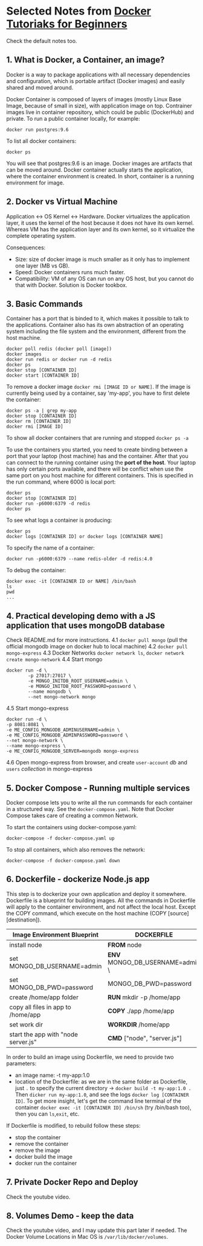 # Selected Notes from [Docker Tutoriaks for Beginners](https://www.youtube.com/watch?v=3c-iBn73dDE)
Check the default notes too.

## 1. What is Docker, a Container, an image?
Docker is a way to package applications with all necessary dependencies and configuration, which is portable artifact (Docker images) and easily shared and moved around. 

Docker Container is composed of layers of images (mostly Linux Base Image, because of small in size), with application image on top. Contrainer images live in container repository, which could be public (DockerHub) and private. To run a public container locally, for example:

    docker run postgres:9.6

To list all docker containers:

    docker ps

You will see that postgres:9.6 is an image. Docker images are artifacts that can be moved around. Docker container actually starts the application, where the container environment is created. In short, container is a running environment for image.

## 2. Docker vs Virtual Machine
Application <-> OS Kernel <-> Hardware.
Docker virtualizes the application layer, it uses the kernel of the host because it does not have its own kernel. Whereas VM has the application layer and its own kernel, so it virtualize the complete operating system.

Consequences:
* Size: size of docker image is much smaller as it only has to implement one layer (MB vs GB).
* Speed: Docker containers runs much faster.
* Compatibility: VM of any OS can run on any OS host, but you cannot do that with Docker. Solution is Docker tookbox.

## 3. Basic Commands
Container has a port that is binded to it, which makes it possible to talk to the applications. Container also has its own abstraction of an operating system including the file system and the environment, different from the host machine. 

    docker poll redis (docker poll [image])
    docker images
    docker run redis or docker run -d redis
    docker ps
    docker stop [CONTAINER ID]
    docker start [CONTAINER ID]


To remove a docker image `docker rmi [IMAGE ID or NAME]`. If the image is currently being used by a container, say 'my-app', you have to first delete the container:

    docker ps -a | grep my-app
    docker stop [CONTAINER ID]
    docker rm [CONTAINER ID]
    docker rmi [IMAGE ID]

To show all docker containers that are running and stopped `docker ps -a`

To use the containers you started, you need to create binding between a port that your laptop (host machine) has and the container. After that you can connect to the running container using the **port of the host**. Your laptop has only certain ports available, and there will be conflict when use the same port on you host machine for different containers. This is specified in the run command, where 6000 is local port:

    docker ps
    docker stop [CONTAINER ID]
    docker run -p6000:6379 -d redis
    docker ps

To see what logs a container is producing:

    docker ps
    docker logs [CONTAINER ID] or docker logs [CONTAINER NAME]

To specify the name of a container:

    docker run -p6000:6379 --name redis-older -d redis:4.0

To debug the container:

    docker exec -it [CONTAINER ID or NAME] /bin/bash
    ls
    pwd
    ...

## 4. Practical developing demo with a JS application that uses mongoDB database
Check README.md for more instructions.
4.1 `docker pull mongo` (pull the official mongodb image on docker hub to local machine)
4.2 `docker pull mongo-express`
4.3 Docker Networks `docker network ls`, `docker network create mongo-network`
4.4 Start mongo 

    docker run -d \
            -p 27017:27017 \
            -e MONGO_INITDB_ROOT_USERNAME=admin \
            -e MONGO_INITDB_ROOT_PASSWORD=password \
            --name mongodb \
            --net mongo-network mongo

4.5 Start mongo-express

    docker run -d \
    -p 8081:8081 \
    -e ME_CONFIG_MONGODB_ADMINUSERNAME=admin \
    -e ME_CONFIG_MONGODB_ADMINPASSWORD=password \
    --net mongo-network \
    --name mongo-express \
    -e ME_CONFIG_MONGODB_SERVER=mongodb mongo-express   

4.6 Open mongo-express from browser, and create `user-account` _db_ and `users` _collection_ in mongo-express

## 5. Docker Compose - Running multiple services
Docker compose lets you to write all the run commands for each container in a structured way. See the `docker-compose.yaml`. Note that Docker Compose takes care of creating a common Network.

To start the containers using docker-compose.yaml:

    docker-compose -f docker-compose.yaml up

To stop all containers, which also removes the network:

    docker-compose -f docker-compose.yaml down

## 6. Dockerfile - dockerize Node.js app
This step is to dockerize your own application and deploy it somewhere. Dockerfile is a blueprint for building images. All the commands in Dockerfile will apply to the container environment, and not affect the local host. Except the COPY command, which execute on the host machine (COPY [source] [destination]).

| Image Environment Blueprint | DOCKERFILE           |
|-----------------------------|----------------------|
| install node                | __FROM__ node        |
| set MONGO_DB_USERNAME=admin        | __ENV__ MONGO_DB_USERNAME=admin \ |
| set MONGO_DB_PWD=password          |         MONGO_DB_PWD=password     |
| create /home/app folder            | __RUN__  mkdir -p /home/app       |
| copy all files in app to /home/app | __COPY__ ./app /home/app          |
| set work dir                           | __WORKDIR__ /home/app             |
| start the app with "node server.js"    | __CMD__ ["node", "server.js"] |

In order to build an image using Dockerfile, we need to provide two parameters:
* an image name: -t my-app:1.0
* location of the Dockerfile: as we are in the same folder as Dockerfile, just `.` to specify the current directory
-> ```docker build -t my-app:1.0 .```
Then `dicker run my-app:1.0`, and see the logs `docker log [CONTAINER ID]`. To get more insight, let's get the command line terminal of the container `docker exec -it [CONTAINER ID] /bin/sh` (try /bin/bash too), then you can `ls`,`exit`, etc.

If Dockerfile is modified, to rebuild follow these steps:
* stop the container
* remove the container
* remove the image
* docker build the image
* docker run the container

## 7. Private Docker Repo and Deploy
Check the youtube video.

## 8. Volumes Demo - keep the data
Check the youtube video, and I may update this part later if needed. The Docker Volume Locations in Mac OS is `/var/lib/docker/volumes`. 
